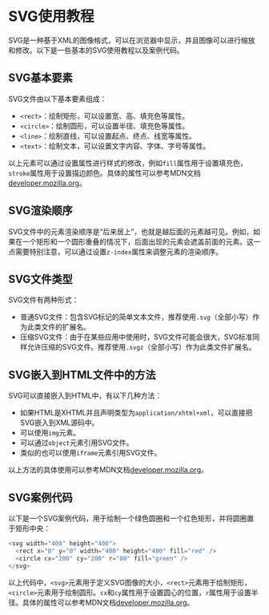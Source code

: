 # SVG使用教程

SVG是一种基于XML的图像格式，可以在浏览器中显示，并且图像可以进行缩放和修改。以下是一些基本的SVG使用教程以及案例代码。

## SVG基本要素

SVG文件由以下基本要素组成：

-   `<rect>`：绘制矩形，可以设置宽、高、填充色等属性。
-   `<circle>`：绘制圆形，可以设置半径、填充色等属性。
-   `<line>`：绘制直线，可以设置起点、终点、线宽等属性。
-   `<text>`：绘制文本，可以设置文字内容、字体、字号等属性。

以上元素可以通过设置属性进行样式的修改，例如`fill`属性用于设置填充色，`stroke`属性用于设置描边颜色。具体的属性可以参考MDN文档[developer.mozilla.org](https://developer.mozilla.org/zh-CN/docs/Web/SVG/Tutorial/Getting_Started)。

## SVG渲染顺序

SVG文件中的元素渲染顺序是“后来居上”，也就是越后面的元素越可见。例如，如果在一个矩形和一个圆形重叠的情况下，后面出现的元素会遮盖前面的元素。这一点需要特别注意，可以通过设置`z-index`属性来调整元素的渲染顺序。

## SVG文件类型

SVG文件有两种形式：

-   普通SVG文件：包含SVG标记的简单文本文件，推荐使用`.svg`（全部小写）作为此类文件的扩展名。
-   压缩SVG文件：由于在某些应用中使用时，SVG文件可能会很大，SVG标准同样允许压缩的SVG文件。推荐使用`.svgz`（全部小写）作为此类文件扩展名。

## SVG嵌入到HTML文件中的方法

SVG可以直接嵌入到HTML中，有以下几种方法：

-   如果HTML是XHTML并且声明类型为`application/xhtml+xml`，可以直接把SVG嵌入到XML源码中。
-   可以使用`img`元素。
-   可以通过`object`元素引用SVG文件。
-   类似的也可以使用`iframe`元素引用SVG文件。

以上方法的具体使用可以参考MDN文档[developer.mozilla.org](https://developer.mozilla.org/zh-CN/docs/Web/SVG/Tutorial/Getting_Started)。

## SVG案例代码

以下是一个SVG案例代码，用于绘制一个绿色圆圈和一个红色矩形，并将圆圈置于矩形中央：

```js
<svg width="400" height="400">
  <rect x="0" y="0" width="400" height="400" fill="red" />
  <circle cx="200" cy="200" r="80" fill="green" />
</svg>


```

以上代码中，`<svg>`元素用于定义SVG图像的大小，`<rect>`元素用于绘制矩形，`<circle>`元素用于绘制圆形。`cx`和`cy`属性用于设置圆心的位置，`r`属性用于设置半径。具体的属性可以参考MDN文档[developer.mozilla.org](https://developer.mozilla.org/zh-CN/docs/Web/SVG/Tutorial/Getting_Started)。